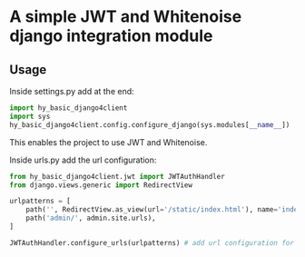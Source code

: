
# A simple JWT and Whitenoise django integration module

## Usage

Inside settings.py add at the end:

```python
import hy_basic_django4client 
import sys
hy_basic_django4client.config.configure_django(sys.modules[__name__])
```

This enables the project to use JWT and Whitenoise.


Inside urls.py add the url configuration:

```python
from hy_basic_django4client.jwt import JWTAuthHandler
from django.views.generic import RedirectView

urlpatterns = [
    path('', RedirectView.as_view(url='/static/index.html'), name='index'), # Redirect to the index.html file if you need to
    path('admin/', admin.site.urls),
]

JWTAuthHandler.configure_urls(urlpatterns) # add url configuration for JWT tokens
```